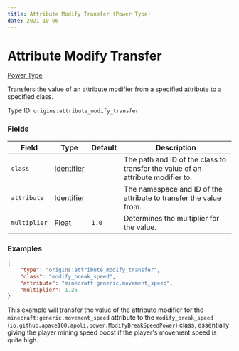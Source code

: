 ```yaml
---
title: Attribute Modify Transfer (Power Type)
date: 2021-10-06
---
```


# Attribute Modify Transfer

[Power Type](../power_types.md)

Transfers the value of an attribute modifier from a specified attribute to a specified class.

Type ID: `origins:attribute_modify_transfer`


### Fields

Field | Type | Default | Description
------|------|---------|-------------
`class` | [Identifier](../data_types/identifier.md) | | The path and ID of the class to transfer the value of an attribute modifier to.
`attribute` | [Identifier](../data_types/identifier.md) | | The namespace and ID of the attribute to transfer the value from.
`multiplier` | [Float](../data_types/float.md) | `1.0` | Determines the multiplier for the value.
 

### Examples

```json
{
    "type": "origins:attribute_modify_transfer",
    "class": "modify_break_speed",
    "attribute": "minecraft:generic.movement_speed",
    "multiplier": 1.25
}
```

This example will transfer the value of the attribute modifier for the `minecraft:generic.movement_speed` attribute to the `modify_break_speed` (`io.github.apace100.apoli.power.ModifyBreakSpeedPower`) class, essentially giving the player mining speed boost if the player's movement speed is quite high.
